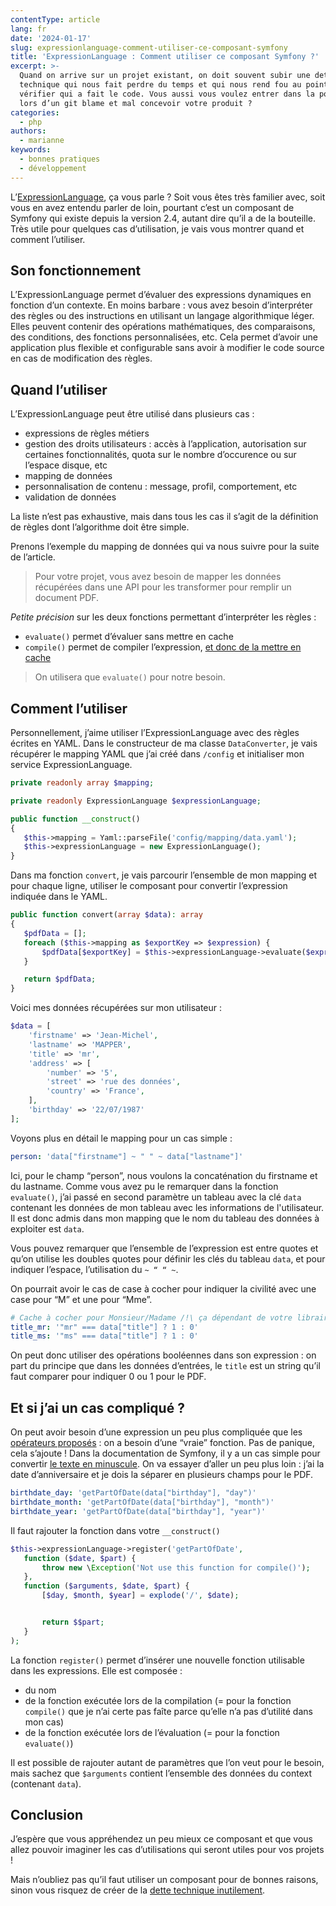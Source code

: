 ```yaml
---
contentType: article
lang: fr
date: '2024-01-17'
slug: expressionlanguage-comment-utiliser-ce-composant-symfony
title: 'ExpressionLanguage : Comment utiliser ce composant Symfony ?'
excerpt: >-
  Quand on arrive sur un projet existant, on doit souvent subir une dette
  technique qui nous fait perdre du temps et qui nous rend fou au point de
  vérifier qui a fait le code. Vous aussi vous voulez entrer dans la postérité
  lors d’un git blame et mal concevoir votre produit ?
categories:
  - php
authors:
  - marianne
keywords:
  - bonnes pratiques
  - développement
---
```


L’[ExpressionLanguage](https://symfony.com/doc/current/components/expression_language.html), ça vous parle ? Soit vous êtes très familier avec, soit vous en avez entendu parler de loin, pourtant c’est un composant de Symfony qui existe depuis la version 2.4, autant dire qu’il a de la bouteille. Très utile pour quelques cas d’utilisation, je vais vous montrer quand et comment l’utiliser.

## Son fonctionnement

L’ExpressionLanguage permet d’évaluer des expressions dynamiques en fonction d’un contexte. En moins barbare : vous avez besoin d’interpréter des règles ou des instructions en utilisant un langage algorithmique léger. Elles peuvent contenir des opérations mathématiques, des comparaisons, des conditions, des fonctions personnalisées, etc. Cela permet d’avoir une application plus flexible et configurable sans avoir à modifier le code source en cas de modification des règles.

## Quand l’utiliser

L’ExpressionLanguage peut être utilisé dans plusieurs cas :
-   expressions de règles métiers
-   gestion des droits utilisateurs : accès à l’application, autorisation sur certaines fonctionnalités, quota sur le nombre d’occurence ou sur l’espace disque, etc
-   mapping de données
-   personnalisation de contenu : message, profil, comportement, etc
-   validation de données

La liste n’est pas exhaustive, mais dans tous les cas il s’agit de la définition de règles dont l’algorithme doit être simple.

Prenons l’exemple du mapping de données qui va nous suivre pour la suite de l’article.

> Pour votre projet, vous avez besoin de mapper les données récupérées dans une API pour les transformer pour remplir un document PDF.

_Petite précision_ sur les deux fonctions permettant d’interpréter les règles :
-   `evaluate()` permet d’évaluer sans mettre en cache
-   `compile()` permet de compiler l’expression, [et donc de la mettre en cache](https://symfony.com/doc/current/components/expression_language.html#caching)

> On utilisera que `evaluate()` pour notre besoin.

## Comment l’utiliser

Personnellement, j’aime utiliser l’ExpressionLanguage avec des règles écrites en YAML.
Dans le constructeur de ma classe `DataConverter`, je vais récupérer le mapping YAML que j’ai créé dans `/config` et initialiser mon service ExpressionLanguage.

```php
private readonly array $mapping;

private readonly ExpressionLanguage $expressionLanguage;

public function __construct()
{
   $this->mapping = Yaml::parseFile('config/mapping/data.yaml');
   $this->expressionLanguage = new ExpressionLanguage();
}
```

Dans ma fonction `convert`, je vais parcourir l’ensemble de mon mapping et pour chaque ligne, utiliser le composant pour convertir l’expression indiquée dans le YAML.

```php
public function convert(array $data): array
{
   $pdfData = [];
   foreach ($this->mapping as $exportKey => $expression) {
       $pdfData[$exportKey] = $this->expressionLanguage->evaluate($expression, ['data' => $data]);
   }

   return $pdfData;
}
```

Voici mes données récupérées sur mon utilisateur :
```php
$data = [
    'firstname' => 'Jean-Michel',
    'lastname' => 'MAPPER',
    'title' => 'mr',
    'address' => [
        'number' => '5',
        'street' => 'rue des données',
        'country' => 'France',
    ],
    'birthday' => '22/07/1987'
];
```

Voyons plus en détail le mapping pour un cas simple :

```yaml
person: 'data["firstname"] ~ " " ~ data["lastname"]'
```

Ici, pour le champ “person”, nous voulons la concaténation du firstname et du lastname. Comme vous avez pu le remarquer dans la fonction `evaluate()`, j’ai passé en second paramètre un tableau avec la clé `data` contenant les données de mon tableau avec les informations de l'utilisateur. Il est donc admis dans mon mapping que le nom du tableau des données à exploiter est `data`.

Vous pouvez remarquer que l’ensemble de l’expression est entre quotes et qu’on utilise les doubles quotes pour définir les clés du tableau `data`, et pour indiquer l’espace, l’utilisation du `~ “ “ ~`.

On pourrait avoir le cas de case à cocher pour indiquer la civilité avec une case pour “M” et une pour “Mme”.

```yaml
# Cache à cocher pour Monsieur/Madame /!\ ça dépendant de votre librairie pour remplir le PDF
title_mr: '"mr" === data["title"] ? 1 : 0'
title_ms: '"ms" === data["title"] ? 1 : 0'
```

On peut donc utiliser des opérations booléennes dans son expression : on part du principe que dans les données d’entrées, le `title` est un string qu’il faut comparer pour indiquer 0 ou 1 pour le PDF.

## Et si j’ai un cas compliqué ?

On peut avoir besoin d’une expression un peu plus compliquée que les [opérateurs proposés](https://symfony.com/doc/current/reference/formats/expression_language.html#supported-operators) : on a besoin d’une “vraie” fonction.
Pas de panique, cela s’ajoute !
Dans la documentation de Symfony, il y a un cas simple pour convertir [le texte en minuscule](https://symfony.com/doc/current/components/expression_language.html#extending-the-expressionlanguage). On va essayer d’aller un peu plus loin : j’ai la date d’anniversaire et je dois la séparer en plusieurs champs pour le PDF.

```yaml
birthdate_day: 'getPartOfDate(data["birthday"], "day")'
birthdate_month: 'getPartOfDate(data["birthday"], "month")'
birthdate_year: 'getPartOfDate(data["birthday"], "year")'
```

Il faut rajouter la fonction dans votre `__construct()`
```php
$this->expressionLanguage->register('getPartOfDate',
   function ($date, $part) {
       throw new \Exception('Not use this function for compile()');
   },
   function ($arguments, $date, $part) {
       [$day, $month, $year] = explode('/', $date);


       return $$part;
   }
);
```

La fonction `register()` permet d’insérer une nouvelle fonction utilisable dans les expressions. Elle est composée :
-   du nom
-   de la fonction exécutée lors de la compilation (= pour la fonction `compile()` que je n’ai certe pas faîte parce qu’elle n’a pas d’utilité dans mon cas)
-   de la fonction exécutée lors de l’évaluation (= pour la fonction `evaluate()`)

Il est possible de rajouter autant de paramètres que l’on veut pour le besoin, mais sachez que `$arguments` contient l’ensemble des données du context (contenant `data`).


## Conclusion
J’espère que vous appréhendez un peu mieux ce composant et que vous allez pouvoir imaginer les cas d’utilisations qui seront utiles pour vos projets !

Mais n’oubliez pas qu’il faut utiliser un composant pour de bonnes raisons, sinon vous risquez de créer de la [dette technique inutilement](https://blog.eleven-labs.com/fr/comment-creer-de-la-dette-technique-des-le-debut-d-un-nouveau-projet/).
